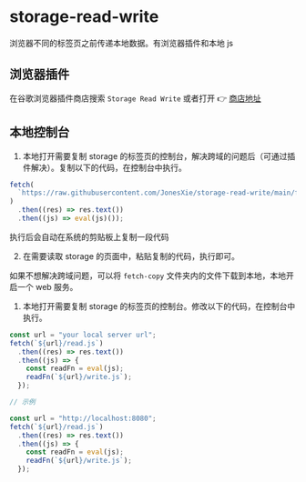 # storage-read-write

浏览器不同的标签页之前传递本地数据。有浏览器插件和本地 js

## 浏览器插件

在谷歌浏览器插件商店搜索 `Storage Read Write` 或者打开 👉 [商店地址](https://chromewebstore.google.com/detail/iibfhknjnehpbnmglhhkpklcpedjgdgh)

## 本地控制台

1. 本地打开需要复制 storage 的标签页的控制台，解决跨域的问题后（可通过插件解决）。复制以下的代码，在控制台中执行。

```js
fetch(
  `https://raw.githubusercontent.com/JonesXie/storage-read-write/main/fetch-copy/read.js`
)
  .then((res) => res.text())
  .then((js) => eval(js)());
```

执行后会自动在系统的剪贴板上复制一段代码

2. 在需要读取 storage 的页面中，粘贴复制的代码，执行即可。

如果不想解决跨域问题，可以将 `fetch-copy` 文件夹内的文件下载到本地，本地开启一个 web 服务。

1. 本地打开需要复制 storage 的标签页的控制台。修改以下的代码，在控制台中执行。

```js
const url = "your local server url";
fetch(`${url}/read.js`)
  .then((res) => res.text())
  .then((js) => {
    const readFn = eval(js);
    readFn(`${url}/write.js`);
  });

// 示例

const url = "http://localhost:8080";
fetch(`${url}/read.js`)
  .then((res) => res.text())
  .then((js) => {
    const readFn = eval(js);
    readFn(`${url}/write.js`);
  });
```
